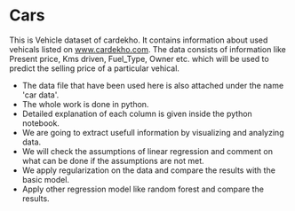 # Cars
This is Vehicle dataset of cardekho. It contains information about used vehicals listed on www.cardekho.com. The data consists of information like Present price, Kms driven, Fuel_Type, Owner etc. which will be used to predict the selling price of a particular vehical. 
* The data file that have been used here is also attached under the name 'car data'.  
* The whole work is done in python.
* Detailed explanation of each column is given inside the python notebook.
* We are going to  extract  usefull information by visualizing and analyzing data.
* We will check the assumptions of linear regression and comment on what can be done if the assumptions are not met.
* We apply regularization on the data and compare the results with the basic model.
* Apply other regression model like random forest and compare the results.

